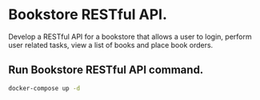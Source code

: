 # Bookstore RESTful API.

Develop a RESTful API for a bookstore that allows a user to login, perform user related tasks, view a list of books and place book orders.

## Run Bookstore RESTful API command.

```bash
docker-compose up -d
```